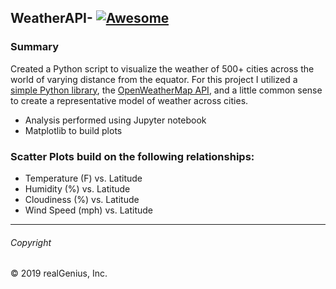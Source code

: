 ## WeatherAPI- [![Awesome](https://awesome.re/badge.svg)](https://awesome.re)

### Summary 
Created a Python script to visualize the weather of 500+ cities across the world of varying distance from the equator. 
For this project I utilized a [simple Python library](https://pypi.python.org/pypi/citipy), the [OpenWeatherMap API](https://openweathermap.org/api), and a little common sense to create a representative model of weather across cities. 

* Analysis performed using Jupyter notebook
* Matplotlib to build plots 


### Scatter Plots build on the following relationships:
* Temperature (F) vs. Latitude
* Humidity (%) vs. Latitude
* Cloudiness (%) vs. Latitude
* Wind Speed (mph) vs. Latitude

---
###### Copyright

© 2019 realGenius, Inc.

